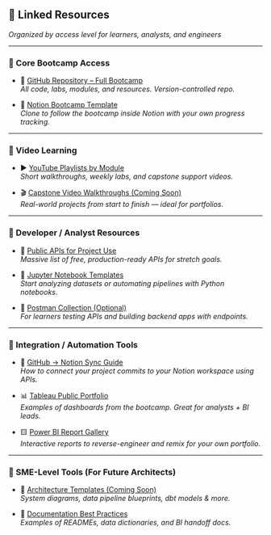 ## 🔗 Linked Resources  
_Organized by access level for learners, analysts, and engineers_

---

### 🧰 Core Bootcamp Access

- 📁 [GitHub Repository – Full 
Bootcamp](https://github.com/DataDiva93/datadiva93-bootcamp)  
  _All code, labs, modules, and resources. Version-controlled repo._

- 📓 [Notion Bootcamp 
Template](https://www.notion.so/DataDiva-Bootcamp-1c6c7704be0080a7a63ae1d526cb8c57?pvs=4)  
  _Clone to follow the bootcamp inside Notion with your own progress 
tracking._

---

### 🎥 Video Learning

- ▶️ [YouTube Playlists by 
Module](https://www.youtube.com/@DataDiva93/playlists)  
  _Short walkthroughs, weekly labs, and capstone support videos._

- 🎬 [Capstone Video Walkthroughs (Coming Soon)](#)  
  _Real-world projects from start to finish — ideal for portfolios._

---

### 🧠 Developer / Analyst Resources

- 📡 [Public APIs for Project 
Use](https://github.com/public-apis/public-apis)  
  _Massive list of free, production-ready APIs for stretch goals._

- 🧪 [Jupyter Notebook Templates](#)  
  _Start analyzing datasets or automating pipelines with Python 
notebooks._

- 📜 [Postman Collection (Optional)](#)  
  _For learners testing APIs and building backend apps with endpoints._

---

### 🧩 Integration / Automation Tools

- 🔁 [GitHub → Notion Sync Guide](#)  
  _How to connect your project commits to your Notion workspace using 
APIs._

- 📊 [Tableau Public Portfolio](#)  
  _Examples of dashboards from the bootcamp. Great for analysts + BI 
leads._

- 🟨 [Power BI Report Gallery](#)  
  _Interactive reports to reverse-engineer and remix for your own 
portfolio._

---

### 💼 SME-Level Tools (For Future Architects)

- 🧱 [Architecture Templates (Coming Soon)](#)  
  _System diagrams, data pipeline blueprints, dbt models & more._

- 📄 [Documentation Best Practices](#)  
  _Examples of READMEs, data dictionaries, and BI handoff docs._


